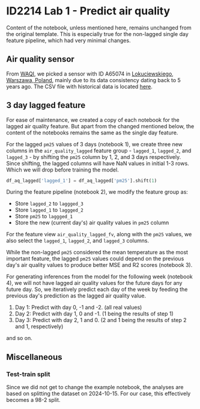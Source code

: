 # ID2214 Lab 1 - Predict air quality

Content of the notebook, unless mentioned here, remains unchanged from the original template. This is especially true for the non-lagged single day feature pipeline, which had very minimal changes.

## Air quality sensor
From [WAQI](https://waqi.info/), we picked a sensor with ID A65074 in [Lokuciewskiego, Warszawa, Poland](https://aqicn.org/station/@65074/), mainly due to its data consistency dating back to 5 years ago. The CSV file with historical data is located [here](../../data/Lokuciewskiego-Warszawa.csv).

## 3 day lagged feature
For ease of maintenance, we created a copy of each notebook for the lagged air quality feature. But apart from the changed mentioned below, the content of the notebooks remains the same as the single day feature.

For the lagged `pm25` values of 3 days (notebook 1), we create three new columns in the `air_quality_lagged` feature group - `lagged_1`, `lagged_2`, and `lagged_3` - by shifting the `pm25` column by 1, 2, and 3 days respectively. Since shifting, the lagged columns will have NaN values in initial 1-3 rows. Which we will drop before training the model.

```python
df_aq_lagged['lagged_1'] = df_aq_lagged['pm25'].shift(1)
```

During the feature pipeline (notebook 2), we modify the feature group as:
- Store `lagged_2` to `laggged_3`
- Store `lagged_1` to `laggged_2`
- Store `pm25` to `laggged_1`
- Store the new (current day's) air quality values in `pm25` column

For the feature view `air_quality_lagged_fv`, along with the `pm25` values, we also select the `lagged_1`, `lagged_2`, and `lagged_3` columns.

While the non-lagged `pm25` considered the mean temperature as the most important feature, the lagged `pm25` values could depend on the previous day's air quality values to produce better MSE and R2 scores (notebook 3).

For generating inferences from the model for the following week (notebook 4), we will not have lagged air quality values for the future days for any future day. So, we iteratively predict each day of the week by feeding the previous day's prediction as the lagged air quality value.

1. Day 1: Predict with day 0, -1 and -2. (all real values)
2. Day 2: Predict with day 1, 0 and -1. (1 being the results of step 1)
3. Day 3: Predict with day 2, 1 and 0. (2 and 1 being the results of step 2 and 1, respectively)

and so on.

## Miscellaneous
### Test-train split
Since we did not get to change the example notebook, the analyses are based on splitting the dataset on 2024-10-15. For our case, this effectively becomes a 98-2 split.